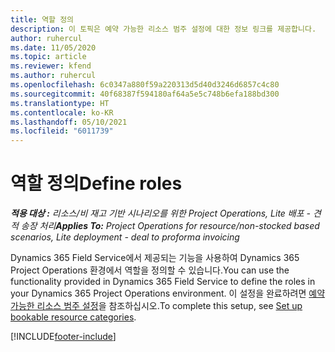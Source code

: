 ```yaml
---
title: 역할 정의
description: 이 토픽은 예약 가능한 리소스 범주 설정에 대한 정보 링크를 제공합니다.
author: ruhercul
ms.date: 11/05/2020
ms.topic: article
ms.reviewer: kfend
ms.author: ruhercul
ms.openlocfilehash: 6c0347a880f59a220313d5d40d3246d6857c4c80
ms.sourcegitcommit: 40f68387f594180af64a5e5c748b6efa188bd300
ms.translationtype: HT
ms.contentlocale: ko-KR
ms.lasthandoff: 05/10/2021
ms.locfileid: "6011739"
---
```

# <a name="define-roles"></a><span data-ttu-id="1eea7-103">역할 정의</span><span class="sxs-lookup"><span data-stu-id="1eea7-103">Define roles</span></span>

<span data-ttu-id="1eea7-104">_**적용 대상 :** 리소스/비 재고 기반 시나리오를 위한 Project Operations, Lite 배포 - 견적 송장 처리_</span><span class="sxs-lookup"><span data-stu-id="1eea7-104">_**Applies To:** Project Operations for resource/non-stocked based scenarios, Lite deployment - deal to proforma invoicing_</span></span>

<span data-ttu-id="1eea7-105">Dynamics 365 Field Service에서 제공되는 기능을 사용하여 Dynamics 365 Project Operations 환경에서 역할을 정의할 수 있습니다.</span><span class="sxs-lookup"><span data-stu-id="1eea7-105">You can use the functionality provided in Dynamics 365 Field Service to define the roles in your Dynamics 365 Project Operations environment.</span></span> <span data-ttu-id="1eea7-106">이 설정을 완료하려면 [예약 가능한 리소스 범주 설정](/dynamics365/field-service/set-up-bookable-resource-categories)을 참조하십시오.</span><span class="sxs-lookup"><span data-stu-id="1eea7-106">To complete this setup, see [Set up bookable resource categories](/dynamics365/field-service/set-up-bookable-resource-categories).</span></span>


[!INCLUDE[footer-include](../includes/footer-banner.md)]